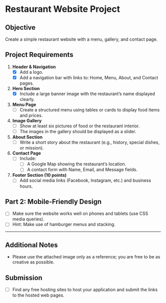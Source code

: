 # Restaurant Website Project

## Objective
Create a simple restaurant website with a menu, gallery, and contact page.

## Project Requirements

1. **Header & Navigation**  
   - [x] Add a logo.  
   - [x] Add a navigation bar with links to: Home, Menu, About, and Contact pages.

2. **Hero Section**  
   - [x] Include a large banner image with the restaurant’s name displayed clearly.

3. **Menu Page**  
   - [ ] Create a structured menu using tables or cards to display food items and prices.

4. **Image Gallery**  
   - [ ] Show at least six pictures of food or the restaurant interior.  
   - [ ] The images in the gallery should be displayed as a slider.

5. **About Section**  
   - [ ] Write a short story about the restaurant (e.g., history, special dishes, or mission).

6. **Contact Page**  
   - [ ] Include:  
     - [ ] A Google Map showing the restaurant’s location.  
     - [ ] A contact form with Name, Email, and Message fields.

7. **Footer Section (10 points)**  
   - [ ] Add social media links (Facebook, Instagram, etc.) and business hours.

## Part 2: Mobile-Friendly Design

- [ ] Make sure the website works well on phones and tablets (use CSS media queries).  
- [ ] Hint: Make use of hamburger menus and stacking.

---

## Additional Notes

- Please use the attached image only as a reference; you are free to be as creative as possible.

## Submission

- [ ] Find any free hosting sites to host your application and submit the links to the hosted web pages.
